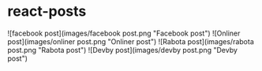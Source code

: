 # react-posts
![facebook post](images/facebook post.png "Facebook post")
![Onliner post](images/onliner post.png "Onliner post")
![Rabota post](images/rabota post.png "Rabota post")
![Devby post](images/devby post.png "Devby post")

